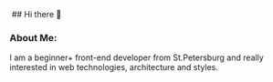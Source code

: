 <img src="https://komarev.com/ghpvc/?username=uglynoize&style=flat-square&color=ff69b4" alt=""/> 
## Hi there 👋 

### About Me:
I am a beginner+ front-end developer from St.Petersburg and really interested in web technologies, architecture and styles.
